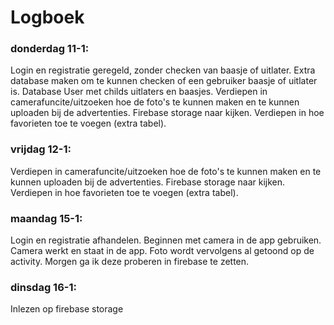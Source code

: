 # Logboek
### donderdag 11-1:
Login en registratie geregeld, zonder checken van baasje of uitlater.
Extra database maken om te kunnen checken of een gebruiker baasje of uitlater is.
Database User met childs uitlaters en baasjes.
Verdiepen in camerafuncite/uitzoeken hoe de foto's te kunnen maken en te kunnen uploaden bij de advertenties.
Firebase storage naar kijken.
Verdiepen in hoe favorieten toe te voegen (extra tabel).


### vrijdag 12-1:
Verdiepen in camerafuncite/uitzoeken hoe de foto's te kunnen maken en te kunnen uploaden bij de advertenties.
Firebase storage naar kijken.
Verdiepen in hoe favorieten toe te voegen (extra tabel).

### maandag 15-1:
Login en registratie afhandelen.
Beginnen met camera in de app gebruiken.
Camera werkt en staat in de app. Foto wordt vervolgens al getoond op de activity.
Morgen ga ik deze proberen in firebase te zetten.

### dinsdag 16-1:
Inlezen op firebase storage
